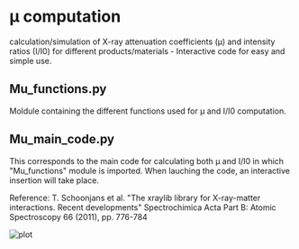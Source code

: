 # µ computation
calculation/simulation of X-ray attenuation coefficients (µ) and intensity ratios (I/I0) for different products/materials - Interactive code for easy and simple use. 
## Mu_functions.py
Moldule containing the different functions used for µ and I/I0 computation.
## Mu_main_code.py
This corresponds to the main code for calculating both µ and I/I0 in which "Mu_functions" module is imported.
When lauching the code, an interactive insertion will take place.

Reference:
T. Schoonjans et al. "The xraylib library for X-ray-matter interactions. Recent developments" Spectrochimica Acta Part B: Atomic Spectroscopy 66 (2011), pp. 776-784

![plot](./mnt/c/Users/Haffa/Desktop/Python_codes/Git_course/new_mu_computation/Mu_computation_newest/Mu_computation/Fig_mu.png)
